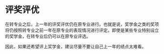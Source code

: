 # 评奖评优

在转专业之后，上一年的评奖评优仍在原专业进行。也就是说，奖学金之类的奖项将仍按照转专业之前一年在原专业的表现情况进行评定。即使是某些专业特别设立的奖学金，在转专业后仍可以在原专业评选。

因此，如果还希望评上奖学金，建议尽量不要让自己上一年的绩点太难看。
